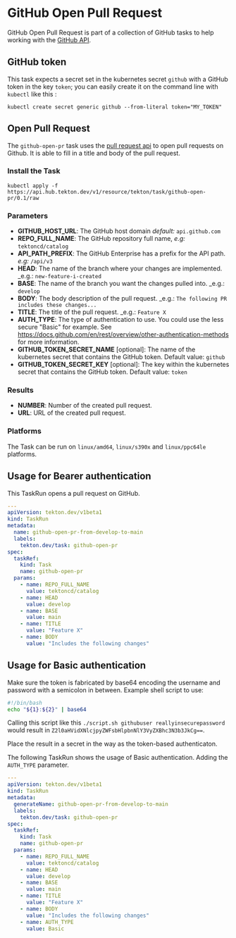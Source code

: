 # GitHub Open Pull Request

GitHub Open Pull Request is part of a collection of GitHub tasks to help working
with the [GitHub API](https://docs.github.com/en/rest/reference).

## GitHub token

This task expects a secret set in the kubernetes secret `github`
with a GitHub token in the key `token`; you can easily create it on the
command line with `kubectl` like this :

```
kubectl create secret generic github --from-literal token="MY_TOKEN"
```

## Open Pull Request

The `github-open-pr` task uses the [pull request api](https://docs.github.com/en/rest/reference/pulls#create-a-pull-request)
to open pull requests on Github. It is able to fill in a title and body of the pull request.


### Install the Task

```
kubectl apply -f https://api.hub.tekton.dev/v1/resource/tekton/task/github-open-pr/0.1/raw
```

### Parameters

* **GITHUB_HOST_URL**: The GitHub host domain _default:_ `api.github.com`
* **REPO_FULL_NAME**: The GitHub repository full name, _e.g:_ `tektoncd/catalog`
* **API_PATH_PREFIX**: The GitHub Enterprise has a prefix for the API path. _e.g:_ `/api/v3`
* **HEAD**: The name of the branch where your changes are implemented. _e.g.: `new-feature-i-created`
* **BASE**: The name of the branch you want the changes pulled into. _e.g.: `develop`
* **BODY**: The body description of the pull request. _e.g.: `The following PR includes these changes...`
* **TITLE**: The title of the pull request. _e.g.: `Feature X`
* **AUTH_TYPE**: The type of authentication to use. You could use the less secure "Basic"
      for example. See https://docs.github.com/en/rest/overview/other-authentication-methods for more information.
* **GITHUB_TOKEN_SECRET_NAME** \[optional\]: The name of the kubernetes secret that
  contains the GitHub token. Default value: `github`
* **GITHUB_TOKEN_SECRET_KEY** \[optional\]: The key within the kubernetes secret that
  contains the GitHub token. Default value: `token`

### Results

- **NUMBER**: Number of the created pull request.
- **URL**: URL of the created pull request.

### Platforms

The Task can be run on `linux/amd64`, `linux/s390x` and `linux/ppc64le` platforms.

## Usage for Bearer authentication

This TaskRun opens a pull request on GitHub.

```yaml
---
apiVersion: tekton.dev/v1beta1
kind: TaskRun
metadata:
  name: github-open-pr-from-develop-to-main
  labels:
    tekton.dev/task: github-open-pr
spec:
  taskRef:
    kind: Task
    name: github-open-pr
  params:
    - name: REPO_FULL_NAME
      value: tektoncd/catalog
    - name: HEAD
      value: develop
    - name: BASE
      value: main
    - name: TITLE
      value: "Feature X"
    - name: BODY
      value: "Includes the following changes"
```

## Usage for Basic authentication

Make sure the token is fabricated by base64 encoding the username and password with a semicolon in between.
Example shell script to use:

```bash
#!/bin/bash
echo "${1}:${2}" | base64
```

Calling this script like this `./script.sh githubuser reallyinsecurepassword` would result in `Z2l0aHVidXNlcjpyZWFsbHlpbnNlY3VyZXBhc3N3b3JkCg==`.

Place the result in a secret in the way as the token-based authenticaton.

The following TaskRun shows the usage of Basic authentication. Adding the `AUTH_TYPE` parameter.

```yaml
---
apiVersion: tekton.dev/v1beta1
kind: TaskRun
metadata:
  generateName: github-open-pr-from-develop-to-main
  labels:
    tekton.dev/task: github-open-pr
spec:
  taskRef:
    kind: Task
    name: github-open-pr
  params:
    - name: REPO_FULL_NAME
      value: tektoncd/catalog
    - name: HEAD
      value: develop
    - name: BASE
      value: main
    - name: TITLE
      value: "Feature X"
    - name: BODY
      value: "Includes the following changes"
    - name: AUTH_TYPE
      value: Basic
```
